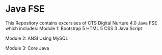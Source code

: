 # Java FSE
This Repository contains excersises of CTS Digital Nurture 4.0 Java FSE which includes:
Module 1:
  Bootstrap 5
  HTML 5
  CSS 3
  Java Script 

Module 2:
  ANSI Using MySQL

Module 3:
  Core Java
  
